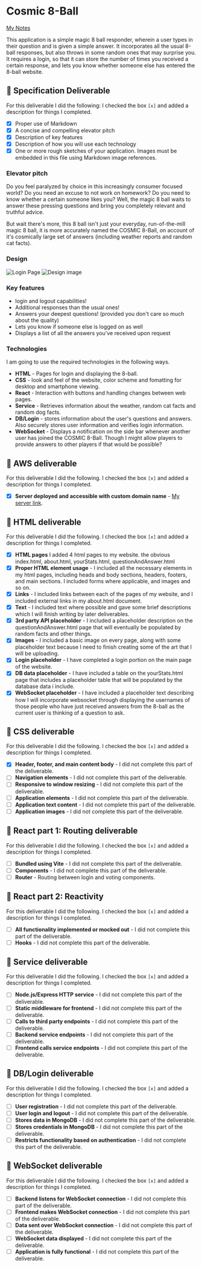 # Cosmic 8-Ball

[My Notes](notes.md)

This application is a simple magic 8 ball responder, wherein a user types in their question and is given a simple answer. It incorporates all the usual 8-ball responses, but also throws in some random ones that may surprise you. It requires a login, so that it can store the number of times you received a certain response, and lets you know whether someone else has entered the 8-ball website.


<!-- > [!NOTE]
>  This is a template for your startup application. You must modify this `README.md` file for each phase of your development. You only need to fill in the section for each deliverable when that deliverable is submitted in Canvas. Without completing the section for a deliverable, the TA will not know what to look for when grading your submission. Feel free to add additional information to each deliverable description, but make sure you at least have the list of rubric items and a description of what you did for each item.

> [!NOTE]
>  If you are not familiar with Markdown then you should review the [documentation](https://docs.github.com/en/get-started/writing-on-github/getting-started-with-writing-and-formatting-on-github/basic-writing-and-formatting-syntax) before continuing. -->

## 🚀 Specification Deliverable
<!-- 
> [!NOTE]
>  Fill in this sections as the submission artifact for this deliverable. You can refer to this [example](https://github.com/webprogramming260/startup-example/blob/main/README.md) for inspiration. -->

For this deliverable I did the following:
I checked the box `[x]` and added a description for things I completed.

- [x] Proper use of Markdown
- [x] A concise and compelling elevator pitch
- [x] Description of key features
- [x] Description of how you will use each technology
- [x] One or more rough sketches of your application. Images must be embedded in this file using Markdown image references.

### Elevator pitch

Do you feel paralyzed by choice in this increasingly consumer focused world? Do you need an excuse to not work on homework? Do you need to know whether a certain someone likes you? Well, the magic 8 ball waits to answer these pressing questions and bring you completely relevant and truthful advice. 

But wait there's more, this 8 ball isn't just your everyday, run-of-the-mill magic 8 ball, it is more accurately named the COSMIC 8-Ball, on account of it's cosmically large set of answers (including weather reports and random cat facts).

### Design
![Login Page](Login_page_chris_website.png)
![Design image](Chris_Website_layout.png)


<!-- 
```mermaid
sequenceDiagram
    actor->> You
    actor->> Website
    User->>Website: Open homepage
    Website->>User: Display homepage
    User->>Website: Login with credentials
    Website->>User: Display user dashboard
``` -->

### Key features

- login and logout capabilities!
- Additional responses than the usual ones!
- Answers your deepest questions! (provided you don't care so much about the quality)
- Lets you know if someone else is logged on as well
- Displays a list of all the answers you've received upon request

### Technologies

I am going to use the required technologies in the following ways.

- **HTML** - Pages for login and displaying the 8-ball.
- **CSS** - look and feel of the website, color scheme and fomatting for desktop and smartphone viewing.
- **React** - Interaction with buttons and handling changes between web pages.
- **Service** - Retrieves information about the weather, random cat facts and random dog facts.
- **DB/Login** - stores information about the user's questions and answers. Also securely stores user information and verifies login information.
- **WebSocket** - Displays a notification on the side bar whenever another user has joined the COSMIC 8-Ball. Though I might allow players to provide answers to other players if that would be possible?

## 🚀 AWS deliverable

For this deliverable I did the following. I checked the box `[x]` and added a description for things I completed.

- [x] **Server deployed and accessible with custom domain name** - [My server link](https://cosmic-8-ball.click/).

## 🚀 HTML deliverable

For this deliverable I did the following. I checked the box `[x]` and added a description for things I completed.

- [x] **HTML pages** I added 4 html pages to my website. the obvious index.html, about.html, yourStats.html, questionAndAnswer.html
- [x] **Proper HTML element usage** - I included all the necessary elements in my html pages, including heads and body sections, headers, footers, and main sections. I included forms where applicable, and images and so on.
- [x] **Links** - I included links between each of the pages of my website, and I included external links in my about.html document.
- [x] **Text** - I included text where possible and gave some brief descriptions which I will finish writing by later deliverables.
- [x] **3rd party API placeholder** - I included a placeholder description on the questionAndAnswer.html page that will eventually be populated by random facts and other things.
- [x] **Images** - I included a basic image on every page, along with some placeholder text because I need to finish creating some of the art that I will be uploading. 
- [x] **Login placeholder** - I have completed a login portion on the main page of the website.
- [x] **DB data placeholder** - I have included a table on the yourStats.html page that includes a placeholder table that will be populated by the database data i include.
- [x] **WebSocket placeholder** - I have included a placeholder text describing how I will incorporate websocket through displaying the usernames of those people who have just received answers from the 8-ball as the current user is thinking of a question to ask.

## 🚀 CSS deliverable

For this deliverable I did the following. I checked the box `[x]` and added a description for things I completed.

- [x] **Header, footer, and main content body** - I did not complete this part of the deliverable.
- [ ] **Navigation elements** - I did not complete this part of the deliverable.
- [ ] **Responsive to window resizing** - I did not complete this part of the deliverable.
- [ ] **Application elements** - I did not complete this part of the deliverable.
- [ ] **Application text content** - I did not complete this part of the deliverable.
- [ ] **Application images** - I did not complete this part of the deliverable.

## 🚀 React part 1: Routing deliverable

For this deliverable I did the following. I checked the box `[x]` and added a description for things I completed.

- [ ] **Bundled using Vite** - I did not complete this part of the deliverable.
- [ ] **Components** - I did not complete this part of the deliverable.
- [ ] **Router** - Routing between login and voting components.

## 🚀 React part 2: Reactivity

For this deliverable I did the following. I checked the box `[x]` and added a description for things I completed.

- [ ] **All functionality implemented or mocked out** - I did not complete this part of the deliverable.
- [ ] **Hooks** - I did not complete this part of the deliverable.

## 🚀 Service deliverable

For this deliverable I did the following. I checked the box `[x]` and added a description for things I completed.

- [ ] **Node.js/Express HTTP service** - I did not complete this part of the deliverable.
- [ ] **Static middleware for frontend** - I did not complete this part of the deliverable.
- [ ] **Calls to third party endpoints** - I did not complete this part of the deliverable.
- [ ] **Backend service endpoints** - I did not complete this part of the deliverable.
- [ ] **Frontend calls service endpoints** - I did not complete this part of the deliverable.

## 🚀 DB/Login deliverable

For this deliverable I did the following. I checked the box `[x]` and added a description for things I completed.

- [ ] **User registration** - I did not complete this part of the deliverable.
- [ ] **User login and logout** - I did not complete this part of the deliverable.
- [ ] **Stores data in MongoDB** - I did not complete this part of the deliverable.
- [ ] **Stores credentials in MongoDB** - I did not complete this part of the deliverable.
- [ ] **Restricts functionality based on authentication** - I did not complete this part of the deliverable.

## 🚀 WebSocket deliverable

For this deliverable I did the following. I checked the box `[x]` and added a description for things I completed.

- [ ] **Backend listens for WebSocket connection** - I did not complete this part of the deliverable.
- [ ] **Frontend makes WebSocket connection** - I did not complete this part of the deliverable.
- [ ] **Data sent over WebSocket connection** - I did not complete this part of the deliverable.
- [ ] **WebSocket data displayed** - I did not complete this part of the deliverable.
- [ ] **Application is fully functional** - I did not complete this part of the deliverable.
